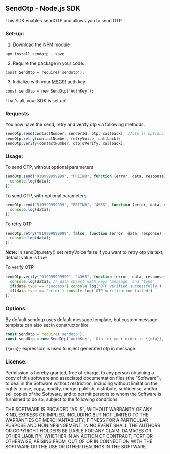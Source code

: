 ## SendOtp - Node.js SDK

This SDK enables sendOTP and allows you to send OTP

### Set-up:

1. Download the NPM module
```
npm install sendotp --save
```
2. Require the package in your code.
```
const SendOtp = require('sendotp');
```
3. Initialize with your [MSG91](https://msg91.com) auth key
```
const sendOtp = new SendOtp('AuthKey');
```
That's all, your SDK is set up!

### Requests

You now have the send, retry and verify otp via following methods.
```javascript
sendOtp.send(contactNumber, senderId, otp, callback); //otp is optional if not sent it'll be generated automatically
sendOtp.retry(contactNumber, retryVoice, callback);
sendOtp.verify(contactNumber, otpToVerify, callback);
```

### Usage:

To send OTP, without optional parameters
```javascript
sendOtp.send("919999999999", "PRIIND", function (error, data, response) {
  console.log(data);
});
```

To send OTP, with optional parameters
```javascript
sendOtp.send("919999999999", "PRIIND", "4635", function (error, data, response) {
  console.log(data);
});
```

To retry OTP
```javascript
sendOtp.retry("919999999999", false, function (error, data, response) {
  console.log(data);
});
```
**Note:** In sendOtp.retry() set retryVoice false if you want to retry otp via text, default value is true

To verify OTP
```javascript
sendOtp.verify("919999999999", "4365", function (error, data, response) {
  console.log(data); // data object with keys 'message' and 'type'
  if(data.type == 'success') console.log('OTP verified successfully')
  if(data.type == 'error') console.log('OTP verification failed')
});
```

### Options:

By default sendotp uses default message template, but custom message template can also set in constructor like
```javascript
const SendOtp = require('sendotp');
const sendOtp = new SendOtp('AuthKey', 'Otp for your order is {{otp}}, please do not share it with anybody');
```

`{{otp}}` expression is used to inject generated otp in message.

### Licence:

Permission is hereby granted, free of charge, to any person obtaining a copy of this software and associated documentation files (the "Software"), to deal in the Software without restriction, including without limitation the rights to use, copy, modify, merge, publish, distribute, sublicense, and/or sell copies of the Software, and to permit persons to whom the Software is furnished to do so, subject to the following conditions:

THE SOFTWARE IS PROVIDED "AS IS", WITHOUT WARRANTY OF ANY KIND, EXPRESS OR IMPLIED, INCLUDING BUT NOT LIMITED TO THE WARRANTIES OF MERCHANTABILITY, FITNESS FOR A PARTICULAR PURPOSE AND NONINFRINGEMENT. IN NO EVENT SHALL THE AUTHORS OR COPYRIGHT HOLDERS BE LIABLE FOR ANY CLAIM, DAMAGES OR OTHER LIABILITY, WHETHER IN AN ACTION OF CONTRACT, TORT OR OTHERWISE, ARISING FROM, OUT OF OR IN CONNECTION WITH THE SOFTWARE OR THE USE OR OTHER DEALINGS IN THE SOFTWARE.
